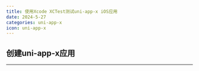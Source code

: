```yaml
---
title: 使用Xcode XCTest测试uni-app-x iOS应用
date: 2024-5-27
categories: uni-app-x
icon: uni-app-x
---
```


## 创建uni-app-x应用
----------------